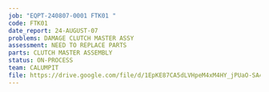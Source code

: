 ```yaml
---
job: "EQPT-240807-0001 FTK01 "
code: FTK01
date_report: 24-AUGUST-07
problems: DAMAGE CLUTCH MASTER ASSY
assessment: NEED TO REPLACE PARTS
parts: CLUTCH MASTER ASSEMBLY
status: ON-PROCESS
team: CALUMPIT
file: https://drive.google.com/file/d/1EpKE87CA5dLVHpeM4xM4HY_jPUaO-SA4/view?usp=sharing
---
```

